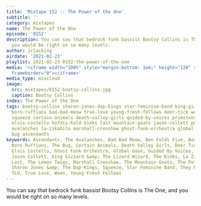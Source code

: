 ```yaml
---
title: 'Mixtape 152 :: The Power of the One'
subtitle: ''
category: mixtapes
name: The Power of the One
episode: '0152'
description: You can say that bedrock funk bassist Bootsy Collins is The One, and
  you would be right on so many levels.
author: jclacking
airdate: '2021-02-23'
playlist: 2021-02-23-0152-the-power-of-the-one
media: '<iframe width="100%" style="margin-bottom: 1em;" height="120" src="https://www.mixcloud.com/widget/iframe/?feed=%2Fthe-lacking-org%2Fsmjyjt-152-the-power-of-the-one%2F&hide_artwork=1&hide_cover=1&light=1"
  frameborder="0"></iframe>'
media_type: mixcloud
image:
  src: mixtapes/0152-bootsy-collins.jpg
  caption: Bootsy Collins
index: The Power of the One
tags: bootsy-collins sharon-jones-dap-kings star-feminine-band king-gizzard-lizard-wizard
  born-ruffians bad-bad-meow true-love young-fresh-fellows deer-tick ween tlo ben-folds-five
  squeeze certain-animals death-valley-girls guided-by-voices primitons lemon-twigs
  elvis-costello hafdis-huld kinks last mountain-goats jason-collett police they-might-be-giants
  avalanches la-zikabilo marshall-crenshaw ghost-funk-orchestra global-goon dr-octagon
  bug ascendants
keywords: Ascendants, The Avalanches, Bad Bad Meow, Ben Folds Five, Bootsy Collins,
  Born Ruffians, The Bug, Certain Animals, Death Valley Girls, Deer Tick, Dr. Octagon,
  Elvis Costello, Ghost Funk Orchestra, Global Goon, Guided By Voices, Hafdis Huld,
  Jason Collett, King Gizzard &amp; The Lizard Wizard, The Kinks, La Zikabilo, The
  Last, The Lemon Twigs, Marshall Crenshaw, The Mountain Goats, The Police, Primitons,
  Sharon Jones &amp; The Dap-Kings, Squeeze, Star Feminine Band, They Might Be Giants,
  TLO, True Love, Ween, Young Fresh Fellows
---
```

You can say that bedrock funk bassist Bootsy Collins is The One, and you would be right on so many levels.
